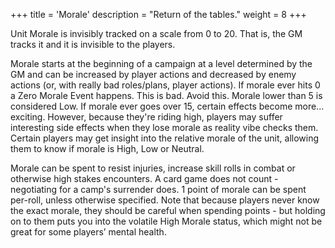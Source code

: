 +++
title = 'Morale'
description = "Return of the tables."
weight = 8
+++

Unit Morale is invisibly tracked on a scale from 0 to 20. That is, the GM tracks it and it is invisible to the players.

Morale starts at the beginning of a campaign at a level determined by the GM and can be increased by player actions and decreased by enemy actions (or, with really bad roles/plans, player actions). If morale ever hits 0 a Zero Morale Event happens. This is bad. Avoid this. Morale lower than 5 is considered Low. If morale ever goes over 15, certain effects become more... exciting. However, because they're riding high, players may suffer interesting side effects when they lose morale as reality vibe checks them. Certain players may get insight into the relative morale of the unit, allowing them to know if morale is High, Low or Neutral.

Morale can be spent to resist injuries, increase skill rolls in combat or otherwise high stakes encounters. A card game does not count - negotiating for a camp's surrender does. 1 point of morale can be spent per-roll, unless otherwise specified. Note that because players never know the exact morale, they should be careful when spending points - but holding on to them puts you into the volatile High Morale status, which might not be great for some players’ mental health.
